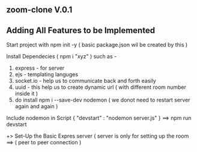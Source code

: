 ## zoom-clone V.0.1

## Adding All Features to be Implemented 

Start project with npm init -y ( basic package.json wil be created by this )

Install Dependecies ( npm i "xyz" ) such as - 
   1) express - for server 
   2) ejs - templating languges 
   3) socket.io - help us to communicate back and forth easily 
   4) uuid - this help us to create dynamic url ( with different room number inside it )
   5) do install npm i --save-dev nodemon  ( we donot need to restart server again and again )


Include nodemon in Script {
     "devstart" : "nodemon server.js" 
} ==> npm run devstart 

+> Set-Up the Basic Expres server ( server is only for setting up the room ==> ( peer to peer connection )

